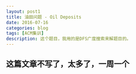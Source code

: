 ```yaml
---
layout: post1
title: 油田问题 - Oil Deposits
date: 2016-07-16
categories: blog
tags: [ACM集训]
description: 这个题目，我用的是DFS广度搜索来解题目的。
---
```


## 这篇文章不写了，太多了，一周一个
